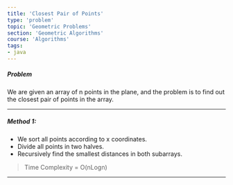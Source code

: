 ```yaml
---
title: 'Closest Pair of Points'
type: 'problem'
topic: 'Geometric Problems'
section: 'Geometric Algorithms'
course: 'Algorithms'
tags:
- java
---
```

##### Problem
We are given an array of n points in the plane, and the problem is to find out the closest pair of points in the array.

---
##### Method 1:
- We sort all points according to x coordinates.
- Divide all points in two halves.
- Recursively find the smallest distances in both subarrays.


> Time Complexity = O(nLogn)

---